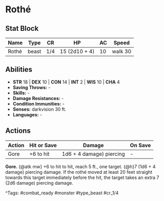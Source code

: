 # Rothé

## Stat Block

| Name | Type | CR | HP | AC | Speed |
|------|------|----|----|----|-------|
| Rothé | beast | 1/4 | 15 (2d10 + 4) | 10 | walk 30 |

## Abilities

- **STR** 18 | **DEX** 10 | **CON** 14 | **INT** 2 | **WIS** 10 | **CHA** 4
- **Saving Throws:** -  
- **Skills:** -  
- **Damage Resistances:** -  
- **Condition Immunities:** -  
- **Senses:** darkvision 30 ft.  
- **Languages:** -


## Actions

| Action | Hit or Save | Damage | On Save |
|--------|--------------|--------|----------|
| Gore | +6 to hit | 1d6 + 4 damage) piercing | - |

**Gore.** {@atk mw} +6 to hit to hit, reach 5 ft., one target. {@h}7 (1d6 + 4 damage) piercing damage. If the rothé moved at least 20 feet straight towards this target immediately before the hit, the target takes an extra 7 (2d6 damage) piercing damage.


^Tags: #combat_ready #monster #type_beast #cr_1/4